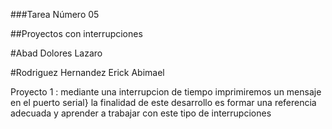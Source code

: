###Tarea Número 05

##Proyectos con interrupciones

#Abad Dolores Lazaro

#Rodriguez Hernandez Erick Abimael


Proyecto 1 : mediante una interrupcion de tiempo imprimiremos un mensaje en el puerto serial}
la finalidad de este desarrollo es formar una referencia adecuada  y aprender a trabajar con este
tipo de interrupciones
